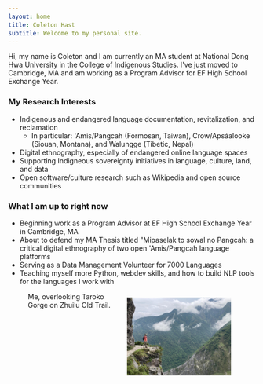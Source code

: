 ```yaml
---
layout: home
title: Coleton Hast
subtitle: Welcome to my personal site.
---
```


Hi, my name is Coleton and I am currently an MA student at National Dong Hwa University in the College of Indigenous Studies. I've just moved to Cambridge, MA and am working as a Program Advisor for EF High School Exchange Year.

### My Research Interests

- Indigenous and endangered language documentation, revitalization, and reclamation
    - In particular: 'Amis/Pangcah (Formosan, Taiwan), Crow/Apsáalooke (Siouan, Montana), and Walungge (Tibetic, Nepal)
- Digital ethnography, especially of endangered online language spaces
- Supporting Indigneous sovereignty initiatives in language, culture, land, and data
- Open software/culture research such as Wikipedia and open source communities
 
### What I am up to right now

- Beginning work as a Program Advisor at EF High School Exchange Year in Cambridge, MA
- About to defend my MA Thesis titled "Mipaselak to sowal no Pangcah: a critical digital ethnography of two open 'Amis/Pangcah language platforms
- Serving as a Data Management Volunteer for 7000 Languages
- Teaching myself more Python, webdev skills, and how to build NLP tools for the languages I work with

 <figure>
  <img style="float: right; padding: 10px" src="/assets/img/me-on-taroko-cliff.jpeg" width="50%">
  <figcaption>Me, overlooking Taroko Gorge on Zhuilu Old Trail.</figcaption>
</figure> 

